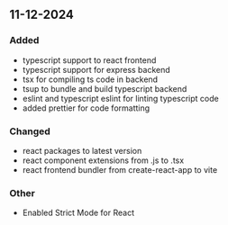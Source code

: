 ## 11-12-2024

### Added

- typescript support to react frontend
- typescript support for express backend
- tsx for compiling ts code in backend
- tsup to bundle and build typescript backend
- eslint and typescript eslint for linting typescript code
- added prettier for code formatting

### Changed

- react packages to latest version
- react component extensions from .js to .tsx
- react frontend bundler from create-react-app to vite

### Other

- Enabled Strict Mode for React
